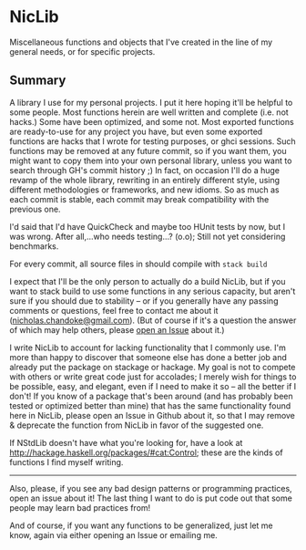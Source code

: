# NicLib

Miscellaneous functions and objects that I've created in the line of my general needs, or for specific projects.

## Summary

A library I use for my personal projects. I put it here hoping it'll be helpful to some people. Most functions herein are well written and complete (i.e. not hacks.) Some have been optimized, and some not. Most exported functions are ready-to-use for any project you have, but even some exported functions are hacks that I wrote for testing purposes, or ghci sessions. Such functions may be removed at any future commit, so if you want them, you might want to copy them into your own personal library, unless you want to search through GH's commit history ;) In fact, on occasion I'll do a huge revamp of the whole library, rewriting in an entirely different style, using different methodologies or frameworks, and new idioms. So as much as each commit is stable, each commit may break compatibility with the previous one.

I'd said that I'd have QuickCheck and maybe too HUnit tests by now, but I was wrong. After all,...who needs testing...? (o.o); Still not yet considering benchmarks.

For every commit, all source files in should compile with ```stack build```

I expect that I'll be the only person to actually do a build NicLib, but if you want to stack build to use some functions in any serious capacity, but aren't sure if you should due to stability &ndash; or if you generally have any passing comments or questions, feel free to contact me about it ([nicholas.chandoke@gmail.com](nicholas.chandoke@gmail.com)). (But of course if it's a question the answer of which may help others, please [open an Issue](https://github.com/nick-chandoke/niclib/issues/new) about it.)

I write NicLib to account for lacking functionality that I commonly use. I'm more than happy to discover that someone else has done a better job and already put the package on stackage or hackage. My goal is not to compete with others or write great code just for accolades; I merely wish for things to be possible, easy, and elegant, even if I need to make it so &ndash; all the better if I don't! If you know of a package that's been around (and has probably been tested or optimized better than mine) that has the same functionality found here in NicLib, please open an Issue in Github about it, so that I may remove & deprecate the function from NicLib in favor of the suggested one.

If NStdLib doesn't have what you're looking for, have a look at <http://hackage.haskell.org/packages/#cat:Control>; these are the kinds of functions I find myself writing.

---

Also, please, if you see any bad design patterns or programming practices, open an issue about it! The last thing I want to do is put code out that some people may learn bad practices from!

And of course, if you want any functions to be generalized, just let me know, again via either opening an Issue or emailing me.

